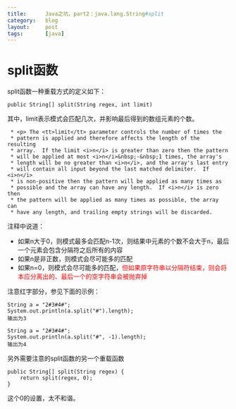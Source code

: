 ```yaml
---
title:      Java之坑，part2：java.lang.String#split
category:   blog
layout:     post
tags:       [java]
---
```



# split函数

split函数一种重载方式的定义如下：

    public String[] split(String regex, int limit)
    

其中，limit表示模式会匹配几次，并影响最后得到的数组元素的个数。

     * <p> The <tt>limit</tt> parameter controls the number of times the
     * pattern is applied and therefore affects the length of the resulting
     * array.  If the limit <i>n</i> is greater than zero then the pattern
     * will be applied at most <i>n</i>&nbsp;-&nbsp;1 times, the array's
     * length will be no greater than <i>n</i>, and the array's last entry
     * will contain all input beyond the last matched delimiter.  If <i>n</i>
     * is non-positive then the pattern will be applied as many times as
     * possible and the array can have any length.  If <i>n</i> is zero then
     * the pattern will be applied as many times as possible, the array can
     * have any length, and trailing empty strings will be discarded.
    

注释中说道：

*   如果n大于0，则模式最多会匹配n-1次，则结果中元素的个数不会大于n，最后一个元素会包含分隔符之后所有的内容
*   如果n是非正数，则模式会尽可能多的匹配
*   如果n=0，则模式会尽可能多的匹配，<font color="red">但如果原字符串以分隔符结束，则会将本应分离出的、最后一个的空字符串会被抛弃掉</font>

注意红字部分，参见下面的示例：

    String a = "2#3#4#";
    System.out.println(a.split("#").length);
    输出为3
    
    String a = "2#3#4#";
    System.out.println(a.split("#", -1).length);
    输出为4
    

另外需要注意的split函数的另一个重载函数

    public String[] split(String regex) {
        return split(regex, 0);
    }
    

这个0的设置，太不和谐。
